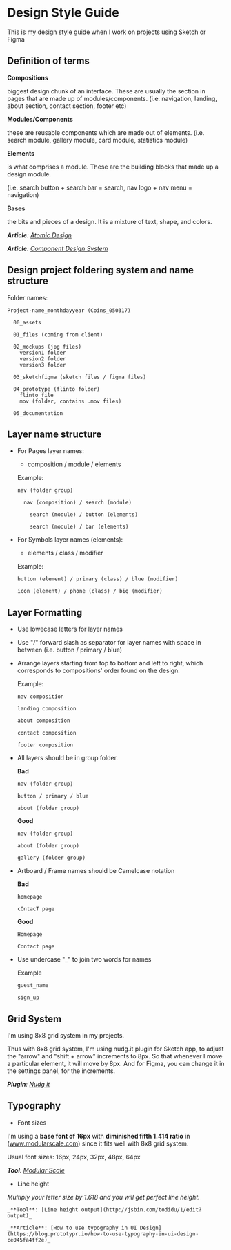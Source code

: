 # Design Style Guide

This is my design style guide when I work on projects using Sketch or Figma

## Definition of terms

   **Compositions**
  
  biggest design chunk of an interface. These are usually the section in pages that are made up of modules/components.
  (i.e. navigation, landing, about section, contact section, footer etc)
  
   **Modules/Components**
  
  these are reusable components which are made out of elements.
  (i.e. search module, gallery module, card module, statistics module)
  
  **Elements**
  
  is what comprises a module. These are the building blocks that made up a design module.
  
  (i.e. search button + search bar = search, nav logo + nav menu = navigation)
  
  **Bases**
  
  the bits and pieces of a design. It is a mixture of text, shape, and colors.
  
  _**Article**: [Atomic Design](http://bradfrost.com/blog/post/atomic-web-design/)_
     
  _**Article**: [Component Design System](https://medium.com/@lewisplushumphreys/how-were-using-component-based-design-5f9e3176babb)_


## Design project foldering system and name structure

Folder names:

```
Project-name_monthdayyear (Coins_050317)
  
  00_assets
  
  01_files (coming from client)
  
  02_mockups (jpg files)
    version1 folder
    version2 folder
    version3 folder
    
  03_sketchfigma (sketch files / figma files)
  
  04_prototype (flinto folder)
    flinto file
    mov (folder, contains .mov files)

  05_documentation
  ```


## Layer name structure

* For Pages layer names:
  - composition / module / elements
  
  Example:
  ```
  nav (folder group)
    
    nav (composition) / search (module)
      
      search (module) / button (elements)
        
      search (module) / bar (elements)  
  ```  
  
 * For Symbols layer names (elements):
   - elements / class / modifier
    
   Example:
   
   ```
   button (element) / primary (class) / blue (modifier)
   
   icon (element) / phone (class) / big (modifier)
   ```
   
    
## Layer Formatting

* Use lowecase letters for layer names
* Use "/" forward slash as separator for layer names with space in between 
  (i.e. button / primary / blue)
* Arrange layers starting from top to bottom and left to right, which corresponds to compositions' order found on the design. 
  
  Example:
  
  ```
  nav composition
  
  landing composition
  
  about composition
  
  contact composition
  
  footer composition
  ```
* All layers should be in group folder. 

  **Bad**
  ```
  nav (folder group)
  
  button / primary / blue
  
  about (folder group)
  ```
  
  **Good**
  ```
  nav (folder group)
  
  about (folder group)
  
  gallery (folder group)
  ```
  
 * Artboard / Frame names should be Camelcase notation
 
   **Bad**
   ```
   homepage

   cOntacT page
   ```

   **Good**
   ```
   Homepage

   Contact page
   ```
 
 * Use undercase "_" to join two words for names
 
   Example
   ```
   guest_name

   sign_up
   ```
  
 ## Grid System
 
 I'm using 8x8 grid system in my projects. 
 
 Thus with 8x8 grid system, I'm using nudg.it plugin for Sketch app, to adjust the "arrow" and "shift + arrow" increments to 8px. So that whenever I move a particular element, it will move by 8px. And for Figma, you can change it in the settings panel, for the increments.
 
  _**Plugin**: [Nudg it](http://nudg.it/)_
  
 
 ## Typography
 
 * Font sizes
 
  I'm using a **base font of 16px** with **diminished fifth 1.414 ratio** in (www.modularscale.com) since it fits well with 8x8 grid system. 
 
 Usual font sizes:
 16px, 24px, 32px, 48px, 64px
 
   _**Tool**: [Modular Scale](http://www.modularscale.com/)_
   
 * Line height
 
 _Multiply your letter size by 1.618 and you will get perfect line height._
 
    _**Tool**: [Line height output](http://jsbin.com/todidu/1/edit?output)_
    
    _**Article**: [How to use typography in UI Design](https://blog.prototypr.io/how-to-use-typography-in-ui-design-ce045fa4ff2e)_
 
  
